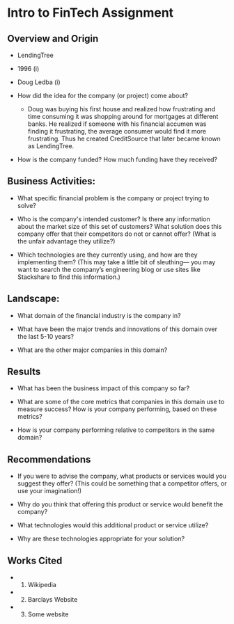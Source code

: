 # Intro to FinTech Assignment

## Overview and Origin

* LendingTree

* 1996 (i)

* Doug Ledba (i)

* How did the idea for the company (or project) come about? 

  * Doug was buying his first house and realized how frustrating and time consuming it was shopping around for mortgages at different banks. He realized if someone with his financial accumen was finding it frustrating, the average consumer would find it more frustrating. Thus he created CreditSource that later became known as LendingTree.

* How is the company funded? How much funding have they received?


## Business Activities:

* What specific financial problem is the company or project trying to solve?

* Who is the company's intended customer?  Is there any information about the market size of this set of customers?
What solution does this company offer that their competitors do not or cannot offer? (What is the unfair advantage they utilize?)

* Which technologies are they currently using, and how are they implementing them? (This may take a little bit of sleuthing–– you may want to search the company’s engineering blog or use sites like Stackshare to find this information.)


## Landscape:

* What domain of the financial industry is the company in?

* What have been the major trends and innovations of this domain over the last 5-10 years?

* What are the other major companies in this domain?


## Results

* What has been the business impact of this company so far?

* What are some of the core metrics that companies in this domain use to measure success? How is your company performing, based on these metrics?

* How is your company performing relative to competitors in the same domain?


## Recommendations

* If you were to advise the company, what products or services would you suggest they offer? (This could be something that a competitor offers, or use your imagination!)

* Why do you think that offering this product or service would benefit the company?

* What technologies would this additional product or service utilize?

* Why are these technologies appropriate for your solution?


## Works Cited
* 1. Wikipedia
* 2. Barclays Website
* 3. Some website
